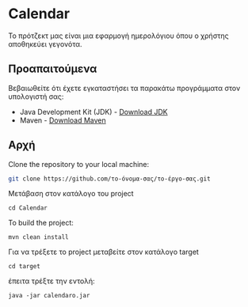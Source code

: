 # Calendar

Το πρότζεκτ μας είναι μια εφαρμογή ημερολόγιου όπου ο χρήστης αποθηκεύει γεγονότα. 

## Προαπαιτούμενα

Βεβαιωθείτε ότι έχετε εγκαταστήσει τα παρακάτω προγράμματα στον υπολογιστή σας:

- Java Development Kit (JDK) - [Download JDK](https://www.oracle.com/java/technologies/javase-downloads.html)
- Maven - [Download Maven](https://maven.apache.org/download.cgi)

## Αρχή

 Clone the repository to your local machine:
 
 ```bash
 git clone https://github.com/το-όνομα-σας/το-έργο-σας.git
 ```

Μετάβαση στον κατάλογο του project
 ``` 
cd Calendar
 ```
To build the project:

 ```
mvn clean install
 ```

Για να τρέξετε το project μεταβείτε στον κατάλογο target 
 ``` 
cd target
 ```

έπειτα τρέξτε την εντολή:
 ```
java -jar calendaro.jar
 ```


